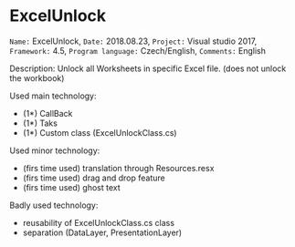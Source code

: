 # ExcelUnlock

`Name:` ExcelUnlock, `Date:` 2018.08.23, `Project:` Visual studio 2017, `Framework:` 4.5, `Program language:` Czech/English, `Comments:` English

Description: Unlock all Worksheets in specific Excel file. (does not unlock the workbook)

Used main technology: 
- (1*) CallBack
- (1*) Taks
- (1*) Custom class (ExcelUnlockClass.cs)

Used minor technology:
- (firs time used) translation through Resources.resx
- (firs time used) drag and drop feature
- (firs time used) ghost text

Badly used technology:
- reusability of ExcelUnlockClass.cs class
- separation (DataLayer, PresentationLayer)
